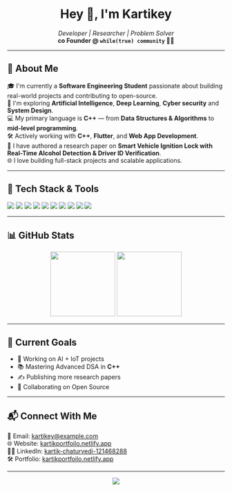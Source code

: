 <h1 align="center">Hey 👋, I'm Kartikey</h1>

<p align="center">
  <em>Developer | Researcher | Problem Solver</em><br>
  <strong>co Founder @ <code>while(true) community</code> 👨‍💻</strong>
</p>

---

## 🚀 About Me

🎓 I'm currently a **Software Engineering Student** passionate about building real-world projects and contributing to open-source.  
🧠 I'm exploring **Artificial Intelligence**, **Deep Learning**, **Cyber security** and **System Design**.  
💻 My primary language is **C++** — from **Data Structures & Algorithms** to **mid-level programming**.  
🛠️ Actively working with **C++**, **Flutter**, and **Web App Development**.  
📜 I have authored a research paper on **Smart Vehicle Ignition Lock with Real-Time Alcohol Detection & Driver ID Verification**.  
🌐 I love building full-stack projects and scalable applications.

---

## 🔧 Tech Stack & Tools

<p align="left">
  <img src="https://img.shields.io/badge/C++-00599C?style=for-the-badge&logo=cplusplus&logoColor=white"/>
  <img src="https://img.shields.io/badge/Python-3776AB?style=for-the-badge&logo=python&logoColor=white"/>
  <img src="https://img.shields.io/badge/Dart-0175C2?style=for-the-badge&logo=dart&logoColor=white"/>
  <img src="https://img.shields.io/badge/Flutter-02569B?style=for-the-badge&logo=flutter&logoColor=white"/>
  <img src="https://img.shields.io/badge/JavaScript-F7DF1E?style=for-the-badge&logo=javascript&logoColor=black"/>
  <img src="https://img.shields.io/badge/HTML5-E34F26?style=for-the-badge&logo=html5&logoColor=white"/>
  <img src="https://img.shields.io/badge/CSS3-1572B6?style=for-the-badge&logo=css3&logoColor=white"/>
  <img src="https://img.shields.io/badge/React-20232A?style=for-the-badge&logo=react&logoColor=61DAFB"/>
  <img src="https://img.shields.io/badge/Firebase-ffca28?style=for-the-badge&logo=firebase&logoColor=black"/>
  <img src="https://img.shields.io/badge/Git-F05032?style=for-the-badge&logo=git&logoColor=white"/>
</p>

---

## 📊 GitHub Stats

<p align="center">
  <img src="https://github-readme-stats.vercel.app/api?username=YourGitHubUsername&show_icons=true&theme=tokyonight&hide=issues&custom_title=My+GitHub+Stats" height="150"/>
  <img src="https://github-readme-stats.vercel.app/api/top-langs/?username=YourGitHubUsername&layout=compact&theme=tokyonight&langs_count=6&hide=css" height="150"/>
</p>

---

## 🧠 Current Goals

- 🔭 Working on AI + IoT projects  
- 📚 Mastering Advanced DSA in **C++**  
- ✍️ Publishing more research papers  
- 🤝 Collaborating on Open Source

---

## 📬 Connect With Me

<p align="left">
  📧 Email: <a href="kartikchaturvedi377@gmail.com">kartikey@example.com</a><br>
  🌐 Website: <a href="https://kartikportfoilo.netlify.app/" target="_blank">kartikportfoilo.netlify.app</a><br>
  🧑‍💼 LinkedIn: <a href="https://www.linkedin.com/in/kartik-chaturvedi-121468288" target="_blank">kartik-chaturvedi-121468288</a><br>
  🛠️ Portfolio: <a href="https://kartikportfoilo.netlify.app/">kartikportfoilo.netlify.app</a>
</p>

---

<p align="center">
  <img src="https://readme-typing-svg.demolab.com/?lines=Keep+Learning...;Keep+Building...;Keep+Growing...&font=Fira+Code&center=true&width=440&height=45&color=blue&vCenter=true&pause=1000&size=25" />
</p>
